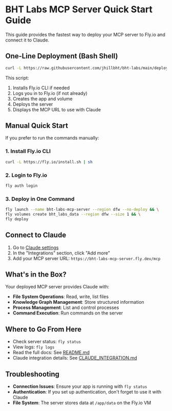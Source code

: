 # BHT Labs MCP Server Quick Start Guide

This guide provides the fastest way to deploy your MCP server to Fly.io and connect it to Claude.

## One-Line Deployment (Bash Shell)

```bash
curl -L https://raw.githubusercontent.com/jhillbht/bht-labs/main/deploy.sh | bash
```

This script:
1. Installs Fly.io CLI if needed
2. Logs you in to Fly.io (if not already)
3. Creates the app and volume
4. Deploys the server
5. Displays the MCP URL to use with Claude

## Manual Quick Start

If you prefer to run the commands manually:

### 1. Install Fly.io CLI

```bash
curl -L https://fly.io/install.sh | sh
```

### 2. Login to Fly.io

```bash
fly auth login
```

### 3. Deploy in One Command

```bash
fly launch --name bht-labs-mcp-server --region dfw --no-deploy && \
fly volumes create bht_labs_data --region dfw --size 1 && \
fly deploy
```

## Connect to Claude

1. Go to [Claude settings](https://claude.ai/settings/profile)
2. In the "Integrations" section, click "Add more"
3. Add your MCP server URL: `https://bht-labs-mcp-server.fly.dev/mcp`

## What's in the Box?

Your deployed MCP server provides Claude with:

- **File System Operations**: Read, write, list files
- **Knowledge Graph Management**: Store structured information
- **Process Management**: List and control processes
- **Command Execution**: Run commands on the server

## Where to Go From Here

- Check server status: `fly status`
- View logs: `fly logs`
- Read the full docs: See [README.md](README.md)
- Claude integration details: See [CLAUDE_INTEGRATION.md](CLAUDE_INTEGRATION.md)

## Troubleshooting

- **Connection Issues**: Ensure your app is running with `fly status`
- **Authentication**: If you set up authentication, don't forget to use it with Claude
- **File System**: The server stores data at `/app/data` on the Fly.io VM
